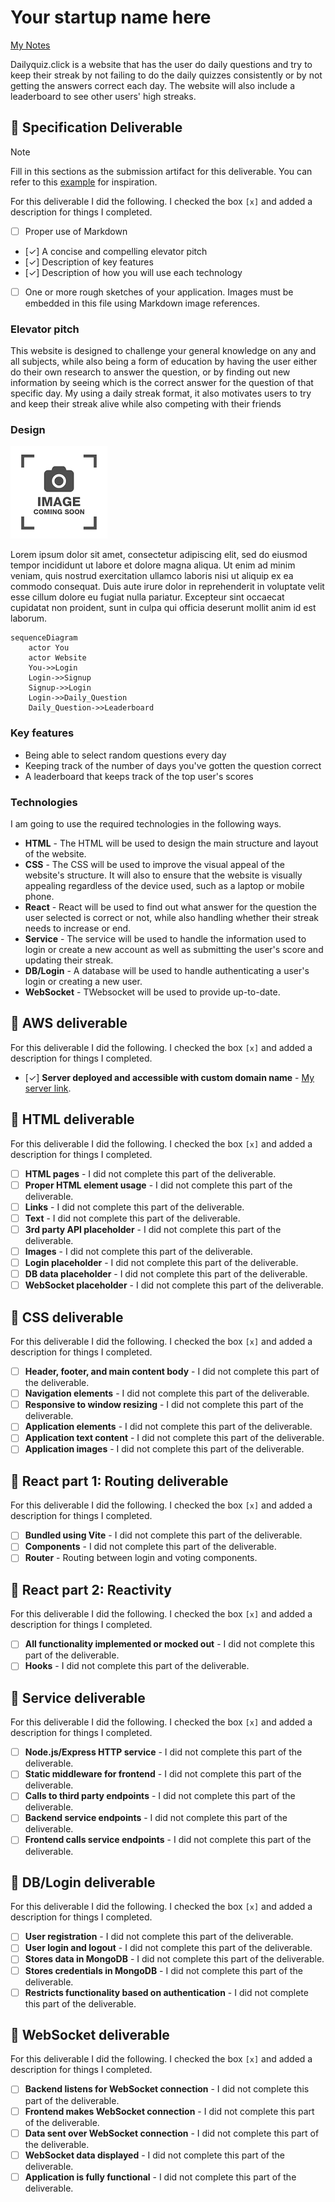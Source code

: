 # Your startup name here

[My Notes](notes.md)

Dailyquiz.click is a website that has the user do daily questions and try to keep their streak by not failing to do the daily quizzes consistently or by not getting the answers correct each day. The website will also include a leaderboard to see other users' high streaks.

## 🚀 Specification Deliverable

> [!NOTE]
>  Fill in this sections as the submission artifact for this deliverable. You can refer to this [example](https://github.com/webprogramming260/startup-example/blob/main/README.md) for inspiration.

For this deliverable I did the following. I checked the box `[x]` and added a description for things I completed.

- [ ] Proper use of Markdown
- [✓] A concise and compelling elevator pitch
- [✓] Description of key features
- [✓] Description of how you will use each technology
- [ ] One or more rough sketches of your application. Images must be embedded in this file using Markdown image references.

### Elevator pitch

This website is designed to challenge your general knowledge on any and all subjects, while also being a form of education by having the user either do their own research to answer the question, or by finding out new information by seeing which is the correct answer for the question of that specific day. My using a daily streak format, it also motivates users to try and keep their streak alive while also competing with their friends

### Design

![Design image](placeholder.png)

Lorem ipsum dolor sit amet, consectetur adipiscing elit, sed do eiusmod tempor incididunt ut labore et dolore magna aliqua. Ut enim ad minim veniam, quis nostrud exercitation ullamco laboris nisi ut aliquip ex ea commodo consequat. Duis aute irure dolor in reprehenderit in voluptate velit esse cillum dolore eu fugiat nulla pariatur. Excepteur sint occaecat cupidatat non proident, sunt in culpa qui officia deserunt mollit anim id est laborum.

```mermaid
sequenceDiagram
    actor You
    actor Website
    You->>Login
    Login->>Signup
    Signup->>Login
    Login->>Daily_Question
    Daily_Question->>Leaderboard
```

### Key features

- Being able to select random questions every day
- Keeping track of the number of days you've gotten the question correct
- A leaderboard that keeps track of the top user's scores

### Technologies

I am going to use the required technologies in the following ways.

- **HTML** - The HTML will be used to design the main structure and layout of the website.
- **CSS** - The CSS will be used to improve the visual appeal of the website's structure. It will also to ensure that the website is visually appealing regardless of the device used, such as a laptop or mobile phone.
- **React** - React will be used to find out what answer for the question the user selected is correct or not, while also handling whether their streak needs to increase or end.
- **Service** - The service will be used to handle the information used to login or create a new account as well as submitting the user's score and updating their streak.
- **DB/Login** - A database will be used to handle authenticating a user's login or creating a new user.
- **WebSocket** - TWebsocket will be used to provide up-to-date.

## 🚀 AWS deliverable

For this deliverable I did the following. I checked the box `[x]` and added a description for things I completed.

- [✓] **Server deployed and accessible with custom domain name** - [My server link](https://dailyquiz.click).

## 🚀 HTML deliverable

For this deliverable I did the following. I checked the box `[x]` and added a description for things I completed.

- [ ] **HTML pages** - I did not complete this part of the deliverable.
- [ ] **Proper HTML element usage** - I did not complete this part of the deliverable.
- [ ] **Links** - I did not complete this part of the deliverable.
- [ ] **Text** - I did not complete this part of the deliverable.
- [ ] **3rd party API placeholder** - I did not complete this part of the deliverable.
- [ ] **Images** - I did not complete this part of the deliverable.
- [ ] **Login placeholder** - I did not complete this part of the deliverable.
- [ ] **DB data placeholder** - I did not complete this part of the deliverable.
- [ ] **WebSocket placeholder** - I did not complete this part of the deliverable.

## 🚀 CSS deliverable

For this deliverable I did the following. I checked the box `[x]` and added a description for things I completed.

- [ ] **Header, footer, and main content body** - I did not complete this part of the deliverable.
- [ ] **Navigation elements** - I did not complete this part of the deliverable.
- [ ] **Responsive to window resizing** - I did not complete this part of the deliverable.
- [ ] **Application elements** - I did not complete this part of the deliverable.
- [ ] **Application text content** - I did not complete this part of the deliverable.
- [ ] **Application images** - I did not complete this part of the deliverable.

## 🚀 React part 1: Routing deliverable

For this deliverable I did the following. I checked the box `[x]` and added a description for things I completed.

- [ ] **Bundled using Vite** - I did not complete this part of the deliverable.
- [ ] **Components** - I did not complete this part of the deliverable.
- [ ] **Router** - Routing between login and voting components.

## 🚀 React part 2: Reactivity

For this deliverable I did the following. I checked the box `[x]` and added a description for things I completed.

- [ ] **All functionality implemented or mocked out** - I did not complete this part of the deliverable.
- [ ] **Hooks** - I did not complete this part of the deliverable.

## 🚀 Service deliverable

For this deliverable I did the following. I checked the box `[x]` and added a description for things I completed.

- [ ] **Node.js/Express HTTP service** - I did not complete this part of the deliverable.
- [ ] **Static middleware for frontend** - I did not complete this part of the deliverable.
- [ ] **Calls to third party endpoints** - I did not complete this part of the deliverable.
- [ ] **Backend service endpoints** - I did not complete this part of the deliverable.
- [ ] **Frontend calls service endpoints** - I did not complete this part of the deliverable.

## 🚀 DB/Login deliverable

For this deliverable I did the following. I checked the box `[x]` and added a description for things I completed.

- [ ] **User registration** - I did not complete this part of the deliverable.
- [ ] **User login and logout** - I did not complete this part of the deliverable.
- [ ] **Stores data in MongoDB** - I did not complete this part of the deliverable.
- [ ] **Stores credentials in MongoDB** - I did not complete this part of the deliverable.
- [ ] **Restricts functionality based on authentication** - I did not complete this part of the deliverable.

## 🚀 WebSocket deliverable

For this deliverable I did the following. I checked the box `[x]` and added a description for things I completed.

- [ ] **Backend listens for WebSocket connection** - I did not complete this part of the deliverable.
- [ ] **Frontend makes WebSocket connection** - I did not complete this part of the deliverable.
- [ ] **Data sent over WebSocket connection** - I did not complete this part of the deliverable.
- [ ] **WebSocket data displayed** - I did not complete this part of the deliverable.
- [ ] **Application is fully functional** - I did not complete this part of the deliverable.
